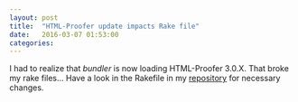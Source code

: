 ```yaml
---
layout: post
title:  "HTML-Proofer update impacts Rake file"
date:   2016-03-07 01:53:00
categories:
---
```

I had to realize that *bundler* is now loading HTML-Proofer 3.0.X. That broke my rake files... Have a look in the Rakefile in my [repository](https://github.com/txmichel/txmichel.github.io) for necessary changes.
